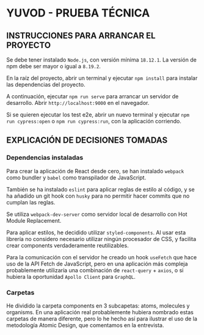 # YUVOD - PRUEBA TÉCNICA

## INSTRUCCIONES PARA ARRANCAR EL PROYECTO

Se debe tener instalado `Node.js`, con versión mínima `18.12.1`. La versión de npm debe ser mayor o igual a `8.19.2`.

En la raíz del proyecto, abrir un terminal y ejecutar ```npm install``` para instalar las dependencias del proyecto.

A continuación, ejecutar ```npm run serve``` para arrancar un servidor de desarrollo. Abrir  `http://localhost:9000` en el navegador. 

Si se quieren ejecutar los test e2e, abrir un nuevo terminal y ejecutar ```npm run cypress:open```  o ```npm run cypress:run```, con la aplicación corriendo.

## EXPLICACIÓN DE DECISIONES TOMADAS

### Dependencias instaladas

Para crear la aplicación de React desde cero, se han instalado `webpack` como bundler y `babel` como transpilador de JavaScript.

También se ha instalado `eslint` para aplicar reglas de estilo al código, y se ha añadido un git hook con `husky` para no permitir hacer commits que no cumplan las reglas.

Se utiliza `webpack-dev-server` como servidor local de desarrollo con Hot Module Replacement.

Para aplicar estilos, he decidido utilizar `styled-components`. 
Al usar esta librería no considero necesario utilizar ningún procesador de CSS, 
y facilita crear components verdaderamente reutilizables. 

Para la comunicación con el servidor he creado un hook `useFetch` que hace uso de la API Fetch de JavaScript,
pero en una aplicación más compleja probablemente utilizaría una combinación de `react-query` + `axios`, 
o si hubiera la oportunidad `Apollo Client` para `GraphQL`.

### Carpetas

He dividido la carpeta components en 3 subcapetas: atoms, molecules y organisms. 
En una aplicación real probablemente hubiera nombrado estas carpetas de manera diferente, 
pero lo he hecho así para ilustrar el uso de la metodología Atomic Design, que comentamos en la entrevista.






